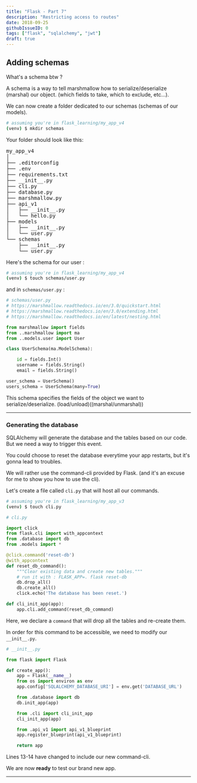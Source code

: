 ```yaml
---
title: "Flask - Part 7"
description: "Restricting access to routes"
date: 2018-09-25
githubIssueID: 0
tags: ["flask", "sqlalchemy", "jwt"]
draft: true
---
```


## Adding schemas

What's a schema btw ?

A schema is a way to tell marshmallow how to serialize/deserialize (marshal) our object. (which fields to take, which to exclude, etc...).

We can now create a folder dedicated to our schemas (schemas of our models).

```bash
# assuming you're in flask_learning/my_app_v4
(venv) $ mkdir schemas
```

Your folder should look like this:

<pre>
my_app_v4
│
├── .editorconfig
├── .env
├── requirements.txt
├── __init__.py
├── cli.py
├── database.py
├── marshmallow.py
├── api_v1              
│   ├── __init__.py
│   └── hello.py
├── models
│   ├── __init__.py
│   └── user.py
└── schemas
    ├── __init__.py
    └── user.py
</pre>

Here's the schema for our user :

```bash
# assuming you're in flask_learning/my_app_v4
(venv) $ touch schemas/user.py
```

and in `schemas/user.py` :

```python
# schemas/user.py
# https://marshmallow.readthedocs.io/en/3.0/quickstart.html
# https://marshmallow.readthedocs.io/en/3.0/extending.html
# https://marshmallow.readthedocs.io/en/latest/nesting.html

from marshmallow import fields
from ..marshmallow import ma
from ..models.user import User

class UserSchema(ma.ModelSchema):

    id = fields.Int()
    username = fields.String()
    email = fields.String()

user_schema = UserSchema()
users_schema = UserSchema(many=True)
```

This schema specifies the fields of the object we want to serialize/deserialize. (load/unload)((marshal/unmarshal))

---

### Generating the database

SQLAlchemy will generate the database and the tables based on our code. But we need a way to trigger this event.

You could choose to reset the database everytime your app restarts, but it's gonna lead to troubles.

We will rather use the command-cli provided by Flask. (and it's an excuse for me to show you how to use the cli).

Let's create a file called `cli.py` that will host all our commands.


```bash
# assuming you're in flask_learning/my_app_v3
(venv) $ touch cli.py
```

```python
# cli.py

import click
from flask.cli import with_appcontext
from .database import db
from .models import *

@click.command('reset-db')
@with_appcontext
def reset_db_command():
    """Clear existing data and create new tables."""
    # run it with : FLASK_APP=. flask reset-db
    db.drop_all()
    db.create_all()
    click.echo('The database has been reset.')

def cli_init_app(app):
    app.cli.add_command(reset_db_command)
```

Here, we declare a `command` that will drop all the tables and re-create them.

In order for this command to be accessible, we need to modify our `__init__.py`.

```python
# __init__.py

from flask import Flask

def create_app():
    app = Flask(__name__)
    from os import environ as env
    app.config['SQLALCHEMY_DATABASE_URI'] = env.get('DATABASE_URL')

    from .database import db
    db.init_app(app)

    from .cli import cli_init_app
    cli_init_app(app)

    from .api_v1 import api_v1_blueprint
    app.register_blueprint(api_v1_blueprint)

    return app
```

Lines 13-14 have changed to include our new command-cli.

We are now **ready** to test our brand new app.

---